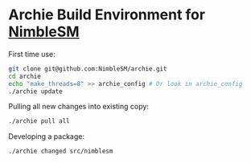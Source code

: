# Archie Build Environment for [NimbleSM](https://github.com/NimbleSM/NimbleSM)

First time use:

```bash
git clone git@github.com:NimbleSM/archie.git
cd archie
echo "make_threads=8" >> archie_config # Or look in archie_config 
./archie update
```

Pulling all new changes into existing copy:

```bash
./archie pull all
```

Developing a package:
```bash
./archie changed src/nimblesm
```
